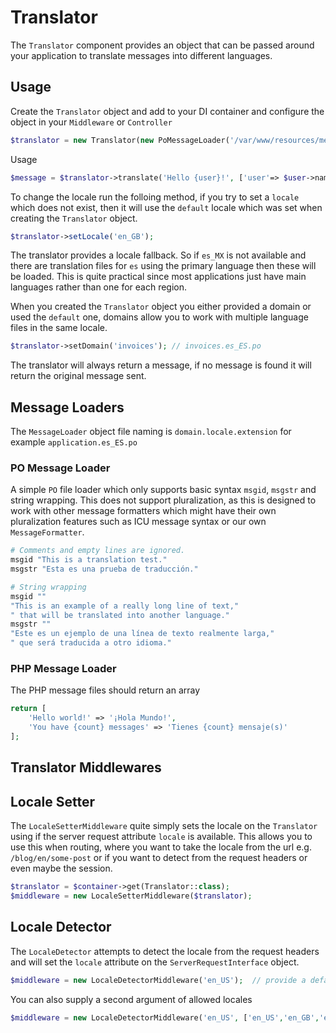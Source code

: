 # Translator

The `Translator` component provides an object that can be passed around your application to translate messages into different languages.

## Usage

Create the `Translator` object and add to your DI container and configure the object in your `Middleware` or `Controller`

```php
$translator = new Translator(new PoMessageLoader('/var/www/resources/messages','/var/tmp/cached/messages'), 'en_US', 'default');
```

Usage

```php
$message = $translator->translate('Hello {user}!', ['user'=> $user->name]); // Hallo Jim
```

To change the locale run the folloing method, if you try to set a `locale` which does not exist, then it will use the `default` locale which was set when creating the `Translator` object.

```php
$translator->setLocale('en_GB');
```

The translator provides a locale fallback. So if `es_MX` is not available and there are translation files for `es` using the primary language then these will be loaded. This is quite practical since most applications just have main languages rather than one for each region. 


When you created the `Translator` object you either provided a domain or used the `default` one, domains allow you to work with multiple
language files in the same locale.

```php
$translator->setDomain('invoices'); // invoices.es_ES.po
```

The translator will always return a message, if no message is found it will return the original message sent.

## Message Loaders

The `MessageLoader` object file naming is `domain.locale.extension` for example `application.es_ES.po`

### PO Message Loader

A simple `PO` file loader which only supports basic syntax `msgid`, `msgstr` and string wrapping. This does not support pluralization, as this is designed to work with other message formatters which might have their own pluralization features such as ICU message syntax or our own `MessageFormatter`.

```php
# Comments and empty lines are ignored.
msgid "This is a translation test."
msgstr "Esta es una prueba de traducción."

# String wrapping
msgid ""
"This is an example of a really long line of text,"
" that will be translated into another language."
msgstr ""
"Este es un ejemplo de una línea de texto realmente larga,"
" que será traducida a otro idioma."
```

### PHP Message Loader

The PHP message files should return an array

```php
return [
    'Hello world!' => '¡Hola Mundo!',
    'You have {count} messages' => 'Tienes {count} mensaje(s)'
];
```

## Translator Middlewares

## Locale Setter

The `LocaleSetterMiddleware` quite simply sets the locale on the `Translator` using if the server request attribute `locale` is available. This
allows you to use this when routing, where you want to take the locale from the url e.g. `/blog/en/some-post` or if you want to detect from the request headers or even maybe the session.

```php
$translator = $container->get(Translator::class);
$middleware = new LocaleSetterMiddleware($translator); 
```

## Locale Detector

The `LocaleDetector` attempts to detect the locale from the request headers and will set the `locale` attribute on the `ServerRequestInterface` object.

```php
$middleware = new LocaleDetectorMiddleware('en_US');  // provide a default locale
```

You can also supply a second argument of allowed locales

```php
$middleware = new LocaleDetectorMiddleware('en_US', ['en_US','en_GB','es_MX','es_ES']); 
```
